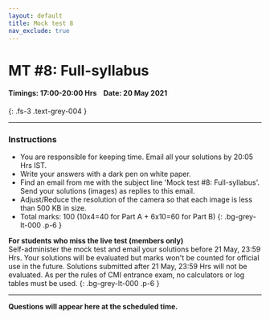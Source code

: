 ```yaml
---
layout: default
title: Mock test 8
nav_exclude: true
---
```



#  MT #8: Full-syllabus
#### Timings: 17:00-20:00 Hrs &nbsp;&nbsp;  Date: 20 May 2021
{: .fs-3 .text-grey-004 }

---

### Instructions

- You are responsible for keeping time. Email all your solutions by 20:05 Hrs IST.
- Write your answers with a dark pen on white paper.
- Find an email from me with the subject line 'Mock test #8: Full-syllabus'. Send your solutions (images) as replies to this email.
- Adjust/Reduce the resolution of the camera so that each image is less than 500 KB in size.
- Total marks: 100 (10x4=40 for Part A + 6x10=60 for Part B)
{: .bg-grey-lt-000 .p-6 }


**For students who miss the live test (members only)**<br>
Self-administer the mock test and email your solutions before 21 May, 23:59 Hrs. Your solutions will be evaluated
but marks won't be counted for official use in the future. Solutions submitted after 21 May, 23:59 Hrs will not be evaluated.
As per the rules of CMI entrance exam, no calculators or log tables must be used.
{: .bg-grey-lt-000 .p-6 }


---


**Questions will appear here at the scheduled time.**


